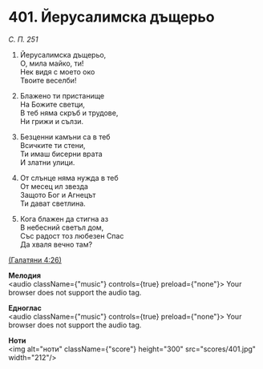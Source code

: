 # 401. Йерусалимска  дъщерьо  

*С. П. 251*  

1. Йерусалимска дъщерьо,  
О, мила майко, ти!  
Нек видя с моето око  
Твоите веселби!  

2. Блажено ти пристанище  
На Божите светци,  
В теб няма скръб и трудове,  
Ни грижи и сълзи.  

3. Безценни камъни са в теб  
Всичките ти стени,  
Ти имаш бисерни врата  
И златни улици.  

4. От слънце няма нужда в теб  
От месец ил звезда  
Защото Бог и Агнецът  
Ти дават светлина.  

5. Кога блажен да стигна аз  
В небесний светъл дом,  
Със радост тоз любезен Спас  
Да хваля вечно там?  

[(Галатяни 4:26)](http://biblia.bg/index.php?k=55&g=4&s=26)  

__Мелодия__  
<audio className={"music"} controls={true} preload={"none"}><source src="mp3/401.mp3" type="audio/mpeg"/>
Your browser does not support the audio tag.
</audio>  

__Едноглас__  
<audio className={"music"} controls={true} preload={"none"}><source src="transp/401.mp3" type="audio/mpeg"/>
Your browser does not support the audio tag.
</audio>  

__Ноти__  
<img alt="ноти" className={"score"} height="300" src="scores/401.jpg" width="212"/>
